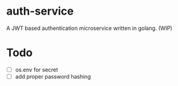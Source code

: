 # auth-service
A JWT based authentication microservice written in golang. (WIP)


# Todo

- [ ] os.env for secret
- [ ] add proper password hashing
